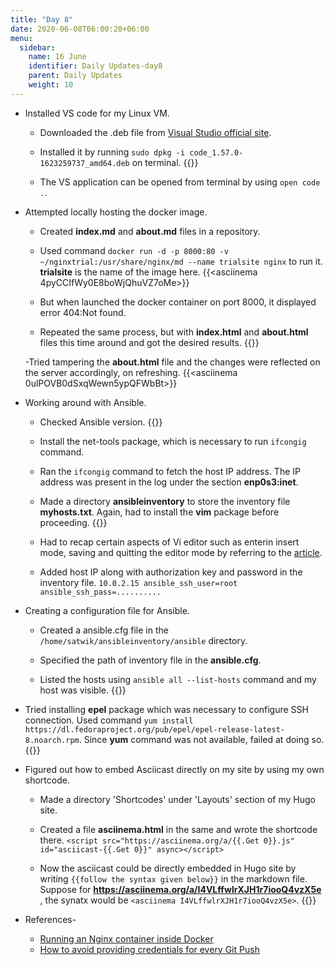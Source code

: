 ```yaml
---
title: "Day 8"
date: 2020-06-08T06:00:20+06:00
menu:
  sidebar:
    name: 16 June
    identifier: Daily Updates-day8
    parent: Daily Updates
    weight: 10
---
```


- Installed VS code for my Linux VM.

  - Downloaded the .deb file from [Visual Studio official site](https://code.visualstudio.com/).
  
  - Installed it by running `sudo dpkg -i code_1.57.0-1623259737_amd64.deb` on terminal.
  {{<asciinema BHiOiWpjaAdpczDONNkNgPhx2>}}
  
  - The VS application can be opened from terminal by using `open code .`.
  
- Attempted locally hosting the docker image.

  - Created **index.md** and **about.md** files in a repository.
  
  - Used command `docker run -d -p 8000:80 -v ~/nginxtrial:/usr/share/nginx/md --name trialsite nginx` to run it. **trialsite** is the name of the image here.
  {{<asciinema 4pyCCIfWy0E8boWjQhuVZ7oMe>}}
  
  - But when launched the docker container on port 8000, it displayed error 404:Not found.
  
  - Repeated the same process, but with **index.html** and **about.html** files this time around and got the desired results.
  {{<asciinema uZD87ZEDJXD8dQUKDWgmIjgbd>}}
  
  -Tried tampering the **about.html** file and the changes were reflected on the server accordingly, on refreshing.
  {{<asciinema 0ulPOVB0dSxqWewn5ypQFWbBt>}}
  
- Working around with Ansible.

  - Checked Ansible version.
  {{<asciinema usXyeJGiUNea0Td0IrCq8yhmJ>}}
  
  - Install the net-tools package, which is necessary to run `ifcongig` command.
  
  - Ran the `ifcongig` command to fetch the host IP address. The IP address was present in the log under the section **enp0s3:inet**.
  
  - Made a directory **ansibleinventory** to store the inventory file **myhosts.txt**. Again, had to install the **vim** package before proceeding.
  {{<asciinema TD0Ng5gy9l3omaHkATyYCWdxW>}}
  
  - Had to recap certain aspects of Vi editor such as enterin insert mode, saving and quitting the editor mode by referring to the [article](https://www.guru99.com/the-vi-editor.html).
  
  - Added host IP along with authorization key and password in the inventory file.
  `10.0.2.15 ansible_ssh_user=root ansible_ssh_pass=..........`
  
- Creating a configuration file for Ansible.

  - Created a ansible.cfg file in the ```/home/satwik/ansibleinventory/ansible``` directory.
  
  - Specified the path of inventory file in the **ansible.cfg**.
  
  - Listed the hosts using `ansible all --list-hosts` command and my host was visible.
  {{<asciinema xPS1EMk5zFhr40oi2N3GgpzJ9>}}
  
- Tried installing **epel** package which was necessary to configure SSH connection. 
  Used command `yum install https://dl.fedoraproject.org/pub/epel/epel-release-latest-8.noarch.rpm`.
  Since **yum** command was not available, failed at doing so.
  {{<asciinema fRciWUfrxdYU6S3G2KdhCx40G>}}
  
- Figured out how to embed Asciicast directly on my site by using my own shortcode.

  - Made a directory 'Shortcodes' under 'Layouts' section of my Hugo site.
  
  - Created a file **asciinema.html** in the same and wrote the shortcode there.
  `<script src="https://asciinema.org/a/{{.Get 0}}.js" id="asciicast-{{.Get 0}}" async></script>`
  
  - Now the asciicast could be directly embedded in Hugo site by writing `{{follow the syntax given below}}` in the markdown file.
  Suppose for **https://asciinema.org/a/I4VLffwlrXJH1r7iooQ4vzX5e** , the synatx would be `<asciinema I4VLffwlrXJH1r7iooQ4vzX5e>`.
  {{<asciinema I4VLffwlrXJH1r7iooQ4vzX5e>}}
  

- References-
  * [Running an Nginx container inside Docker](https://www.youtube.com/watch?v=mgwo8fq-SkA)
  * [How to avoid providing credentials for every Git Push](https://www.freecodecamp.org/news/how-to-fix-git-always-asking-for-user-credentials/)

